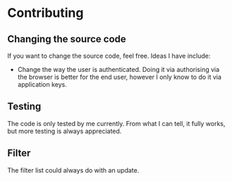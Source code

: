 # Contributing

## Changing the source code

If you want to change the source code, feel free.
Ideas I have include:
- Change the way the user is authenticated. Doing it via authorising via the browser is better for the end user, 
however I only know to do it via application keys.

## Testing

The code is only tested by me currently. From what I can tell, it fully works, but more testing is always appreciated.

## Filter

The filter list could always do with an update.
